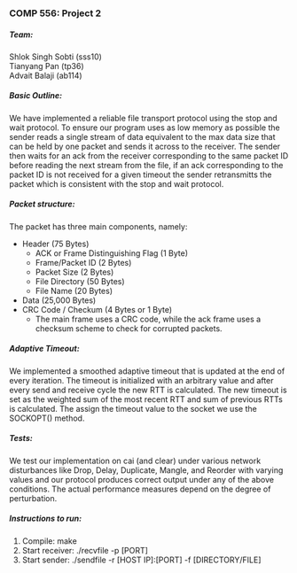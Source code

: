 ### COMP 556: Project 2

##### Team:

Shlok Singh Sobti (sss10)\
Tianyang Pan (tp36)\
Advait Balaji (ab114)

##### Basic Outline:

We have implemented a reliable file transport protocol using the stop and wait protocol. To ensure our program uses as low memory as possible the sender reads a single stream of data equivalent to the max data size that can be held by one packet and sends it across to the receiver. The sender then waits for an ack from the receiver corresponding to the same packet ID before reading the next stream from the file, if an ack corresponding to the packet ID is not received for a given timeout the sender retransmitts the packet which is consistent with the stop and wait protocol.

##### Packet structure:

The packet has three main components, namely: 

* Header (75 Bytes)
  * ACK or Frame Distinguishing Flag (1 Byte)
  * Frame/Packet ID (2 Bytes)
  * Packet Size (2 Bytes)
  * File Directory (50 Bytes)
  * File Name (20 Bytes)
* Data (25,000 Bytes)
* CRC Code / Checkum (4 Bytes or 1 Byte)
  * The main frame uses a CRC code, while the ack frame uses a checksum scheme to check for corrupted packets.


##### Adaptive Timeout:

We implemented a smoothed adaptive timeout that is updated at the end of every iteration. The timeout is initialized with an arbitrary value and after every send and receive cycle the new RTT is calculated. The new timeout is set as the weighted sum of the most recent RTT and sum of previous RTTs is calculated. The assign the timeout value to the socket we use the SOCKOPT() method.

##### Tests:

We test our implementation on cai (and clear) under various network disturbances like Drop, Delay, Duplicate, Mangle, and Reorder with varying values and our protocol produces correct output under any of the above conditions. The actual performance measures depend on the degree of perturbation.

##### Instructions to run:
1. Compile: make
2. Start receiver: ./recvfile -p [PORT]
3. Start sender:   ./sendfile -r [HOST IP]:[PORT] -f [DIRECTORY/FILE]

